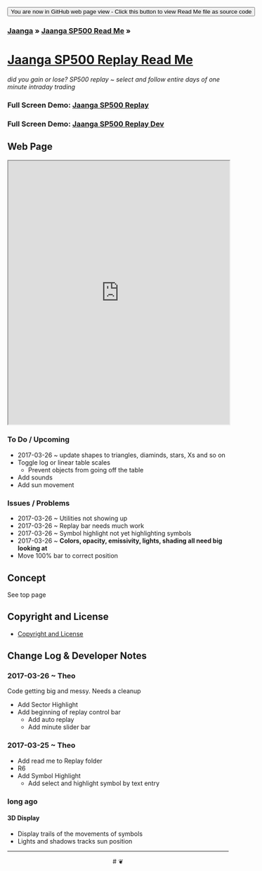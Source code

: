 
<span style=display:none; >[You are now in a GitHub source code view - click this button to view this read me file as a web page]( https://jaanga.github.io/sp500/sp500-replay/ "View file as a web page." ) </span>
<div><input type=button value='You are now in GitHub web page view - Click this button to view Read Me file as source code' onclick=window.location.href='https://github.com/jaanga/sp500/sp500-replay/'; /></div>

### [Jaanga]( https://jaanga.github.io/ ) &raquo; [Jaanga SP500 Read Me]( https://jaanga.github.io/sp500/index.html ) &raquo;

[Jaanga SP500 Replay Read Me]( index.html )
===
_did you gain or lose? SP500 replay ~ select and follow entire days of one minute intraday trading_


### Full Screen Demo: [Jaanga SP500 Replay ]( https://jaanga.github.io/sp500/sp500-replay/ )

### Full Screen Demo: [Jaanga SP500 Replay Dev ]( https://jaanga.github.io/sp500/sp500-replay/dev )


## Web Page

<iframe src="https://jaanga.github.io/sp500/sp500-replay/index.html" width=100% height=600px ></iframe>


### To Do / Upcoming

* 2017-03-26 ~ update shapes to triangles, diaminds, stars, Xs and so on
* Toggle log or linear table scales
	* Prevent objects from going off the table
* Add sounds
* Add sun movement


### Issues / Problems

* 2017-03-26 ~ Utilities not showing up
* 2017-03-26 ~ Replay bar needs much work
* 2017-03-26 ~ Symbol highlight not yet highlighting symbols
* 2017-03-26 ~ ****Colors, opacity, emissivity, lights, shading all need big looking at****
* Move 100% bar to correct position


## Concept

See top page

<!---
### Mission
a statement of a rationale, applicable now as well as in the future
### Vision
 a descriptive picture of a desired future state
## Usage Notes
-->
## Copyright and License

* [Copyright and License]( https://jaanga.github.io/#https://jaanga.github.io/jaanga-copyright-and-mit-license.md )


## Change Log & Developer Notes

### 2017-03-26 ~ Theo

Code getting big and messy. Needs a cleanup

* Add Sector Highlight
* Add beginning of replay control bar
	* Add auto replay
	* Add minute slider bar
### 2017-03-25 ~ Theo


* Add read me to Replay folder
* R6
* Add Symbol Highlight
	* Add select and highlight symbol by text entry


### long ago

#### 3D Display
* Display trails of the movements of symbols
* Lights and shadows tracks sun position

***

<center title="dingbat" >
# <a href=javascript:window.scrollTo(0,0); style=text-decoration:none; >❦</a>
</center>



